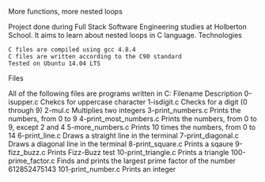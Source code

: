 More functions, more nested loops

Project done during Full Stack Software Engineering studies at Holberton School. It aims to learn about nested loops in C language.
Technologies

    C files are compiled using gcc 4.8.4
    C files are written according to the C90 standard
    Tested on Ubuntu 14.04 LTS

Files

All of the following files are programs written in C:
Filename 	Description
0-isupper.c 	Chekcs for uppercase character
1-isdigit.c 	Checks for a digit (0 through 9)
2-mul.c 	Multiplies two integers
3-print_numbers.c 	Prints the numbers, from 0 to 9
4-print_most_numbers.c 	Prints the numbers, from 0 to 9, except 2 and 4
5-more_numbers.c 	Prints 10 times the numbers, from 0 to 14
6-print_line.c 	Draws a straight line in the terminal
7-print_diagonal.c 	Draws a diagonal line in the terminal
8-print_square.c 	Prints a sqaure
9-fizz_buzz.c 	Prints Fizz-Buzz test
10-print_triangle.c 	Prints a triangle
100-prime_factor.c 	Finds and prints the largest prime factor of the number 612852475143
101-print_number.c 	Prints an integer
